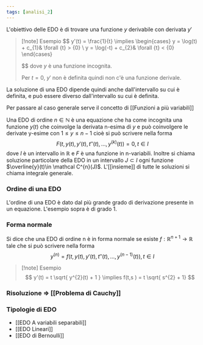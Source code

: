 ```yaml
---
tags: [analisi_2]
---
```

L'obiettivo delle EDO è di trovare una funzione $y$ derivabile con derivata $y'$

>[!note] Esempio
>$$
> y'(t) = \frac{1}{t} \implies 
> \begin{cases}
> y = \log(t) + c_{1}& \forall {t} > {0}  \\
>  y = \log(-t) + c_{2}& \forall {t} < {0}
>\end{cases}
> 
>$$
>dove $y$ è una funzione incognita.
>
>Per $t = 0$,  $y'$ non è definita quindi non c'è una funzione derivale.

La soluzione di una EDO dipende quindi anche dall'intervallo su cui è definita, e può essere diverso dall'intervallo su cui è definita.

Per passare al caso generale serve il concetto di [[Funzioni a più variabili]]

Una EDO di ordine $n\in \mathbb N$ è una equazione che ha  come incognita una funzione $y(t)$ che coinvolge la derivata n-esima di $y$ e può coinvolgere le derivate y-esime con $1\leq y\leq n-1$ cioè si può scrivere nella forma
$$
F(t,y(t),y'(t),t''(t),\dots,y^{(k)}(t)) = 0, t \in I
$$
dove $I$ è un intervallo in $\mathbb R$ e $F$ è una funzione in n-variabili. Inoltre si chiama soluzione particolare della EDO in un intervallo $J \subset I$ ogni funzione $\overline{y}(t)\in \mathcal C^{n}(J)$. L'[[insieme]] di tutte le soluzioni si chiama integrale generale.

### Ordine di una EDO

L'ordine di una EDO è dato dal più grande grado di derivazione presente in un equazione. L'esempio sopra è di grado $1$.

### Forma normale

Si dice che una EDO di ordine n è in forma normale se esiste $f:\mathbb R^{n+1} \to \mathbb R$ tale che si può scrivere nella forma
$$
y^{(n)} = f(t,y(t),y'(t),t''(t),\dots,y^{(n-1)}(t)), t \in I
$$

>[!note] Esempio
>$$
>y'(t) = t \sqrt{ y^{2}(t) + 1 } \implies f(t,s ) = t \sqrt{ s^{2}  + 1}
>$$

### Risoluzione => [[Problema di Cauchy]]

### Tipologie di EDO
 - [[EDO A variabili separabili]]
 - [[EDO Lineari]]
 - [[EDO di Bernoulli]]
